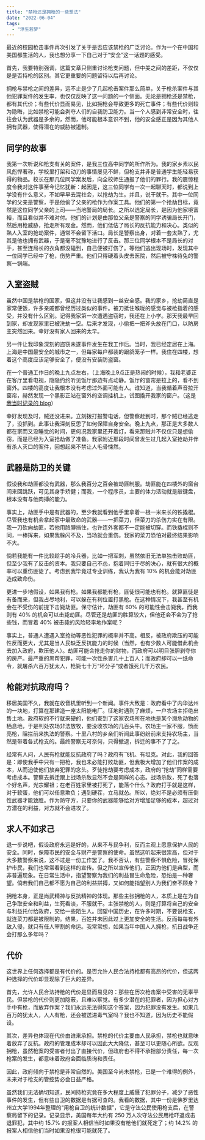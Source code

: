 ```yaml
---
title: "禁枪还是拥枪的一些想法"
date: "2022-06-04"
tags: 
  - "浮生若梦"
---
```


最近的校园枪击事件再次引发了关于是否应该禁枪的广泛讨论。作为一个在中国和美国都生活的人，我也想分享一下自己对于“安全”这一话题的感受。

首先，我要特别强调，这篇文章只侧重讨论枪支问题，但中美之间的差距，不仅仅是是否持枪的区别。其它更重要的问题留待以后再讨论。

拥枪与禁枪之间的差异，远不止是少了几起枪击案件那么简单，关于枪杀案件与其他犯罪案件的发生率，也仅仅反映了这一问题的一个侧面。无论是拥枪还是禁枪，都有其代价；有些代价显而易见，比如拥枪会导致更多的死亡事件；有些代价则较为隐晦，比如禁枪可能会剥夺人们的自我防卫能力。当一个人感到非常安全时，往往会认为武器是多余的，然而，他可能根本意识不到，他的安全感正是因为其他人拥有武器，使得潜在的威胁被遏制。

## 同学的故事

我第一次听说和枪支有关的案件，是我三位高中同学的所作所为。我的家乡素以民风彪悍著称，学校里打架和动刀的事情屡见不鲜，但枪支并非是普通学生能轻易获得的物品。校长在那几位同学案发后，向全校师生通报了他们的罪行。我的震惊程度令我对这件事至今记忆犹新：起因是，这三位同学有一次一起聊天时，都说到上学没有什么意义，不如早早去混社会，以抢劫为生。并且，说干就干。其中一位同学的父亲是警察，于是他偷了父亲的枪作为作案工具。他们的第一个抢劫目标，竟然是这位同学父亲的上司——当地警局的局长。之所以选定局长，是因为他家境富裕，而且看似并不难对付。他们的计划是由那位父亲是警察的同学诱骗局长开门，然后用枪威胁，抢走所有现金。然而，他们低估了局长的反抗能力和决心。类似的熟人入室的抢劫案件，通常不会留下活口。局长是警察出身，对着一套太熟了，尤其是他也拥有武器，于是毫不犹豫地进行了反击。那三位同学根本不是局长的对手，甚至连局长的衣角都没碰到，自己便被打伤了。等他们逃出现场时，发现其中一位同学已经中了枪，伤势严重。他们只得硬着头皮去医院，然后被守株待兔的警察一锅端。

## 入室盗贼

虽然中国是禁枪的国家，但这并没有让我感到一丝安全感。我的家乡，抢劫简直是家常便饭，许多亲戚都曾经历过类似的事件。被刀抵住喉咙的感觉与被枪指着的感受，并没有什么区别。记得我家第一次遭遇盗窃时，我还在上小学。那天我最早回到家，却发现家里已被洗劫一空。后来才发现，小偷把一把斧头放在门口，以防房主突然回来。幸好没有家人回来的太早。

另一件让我印象深刻的盗窃未遂事件发生在我工作后。当时，我已经定居在上海。上海是中国最安全的城市之一，但每家每户都装的跟鸽笼子一样。我住在四楼，想着这个高度应该足够安全了，便没有安装防盗窗。

在一个普通工作日的晚上九点左右，（上海晚上9点正是热闹的时候），我和老婆正在客厅里看电视，隐隐约约听见饭厅那边有点动静。饭厅的窗帘是拉上的，看不到窗外。四楼的高度让我根本没有考虑过外面可能有人。谁知道，当我循着声音拉开窗帘，赫然发现一个黑影正站在窗外的空调挂机上，试图撬开我家的窗户。（这是[我当时记录的 blog](https://ruanqizhen.wordpress.com/2008/07/03/%e8%a2%ab%e4%b8%aa%e5%b0%8f%e8%b4%bc%e5%90%93%e5%88%b0%e4%ba%86/)）

幸好发现及时，贼还没进来。立刻拨打报警电话，但警察赶到时，那个贼已经逃走了，没抓到。此事让我深刻反思了如何保障自身安全。晚上九点，那正是大多数人都在家而又没睡觉的时间，更何况我家里还开着灯，看来那贼并不仅仅只是想偷窃，而是已经为入室抢劫做了准备。我家附近那段时间曾发生过几起入室抢劫并伴有杀人灭口的案件，回想起来不禁让人毛骨悚然。

## 武器是防卫的关键

假设我和劫匪都没有武器，那么我百分之百会被劫匪制服。劫匪能在四楼外的窗台间来回跳跃，可见其身手矫健；而我，一个程序员，主要的体力活动就是敲键盘，根本没有与他肉搏的能力。

事实上，劫匪手中是有武器的，至少我就看到他手里拿着一根一米来长的铁撬棍。尽管我也有机会拿起家中最致命的武器——一把菜刀，但菜刀的杀伤力实在有限。我一刀砍向劫匪，若他用胳膊挡住，也许连外套都不一定能被切穿。而铁撬棍则不同，一棒挥来，如果我躲闪不及，当场就会重伤。我家的菜刀恐怕对最终结果影响不大。

倘若我能有一件比较趁手的冷兵器，比如一把军刺，虽然依旧无法单独击败劫匪，但至少我有了反击的资本。我只要自己不怂，抱着同归于尽的决心，就有很大的概率可以重伤匪徒了。考虑到我毕竟过专业训练，我认为我有 10% 的机会能对劫匪造成致命伤。

更进一步地假设，如果我有枪。如果我都能有枪，匪徒很可能也有枪。就算匪徒是有备而来，但我占尽地利，可以躲在有利位置打黑枪。在这种情况下，我甚至有机会在不受伤的前提下击毙劫匪。保守估计，劫匪有 60% 的可能性会击毙我，而我则有 40% 的机会可以击毙劫匪。尽管还是劫匪的胜算较大，但他还会不会为了抢些钱，而冒着 40% 被击毙的风险轻率地作案呢？

事实上，普通人遭遇入室抢劫等恶性犯罪的概率并不高。相反，被政府欺压的可能性反而更大，尤其是当人民缺乏反抗能力的时候（当然，也有少数人可能借此机会去加入政府，欺压他人）。劫匪可能会抢走你的财物，而政府可以明目张胆剥夺你的房产。最严重的黑帮犯罪，可能一次性杀害几十上百人；而政府却可以一纸命令，就屠杀六百万犹太人，枪毙七十万“坏分子”或者饿死几千万农民。

## 枪能对抗政府吗？

移居美国不久，我就在收音机里听到一个新闻。事件大致是：政府看中了内华达州的一块地，打算在那建造一座太阳能电厂。征地时遇到了麻烦，一户农场主拒绝出售土地。政府软的不行就来硬的，他们查到了这家农场所在地也是某个濒危动物的栖息地，于是判处农场非法放牧，要没收农场的几百头牛。农场主一家不服，愤而亮枪，阻拦前来执法的警察。十里八村的乡亲们听闻此事纷纷前来支持农场主，当然是带着各式枪支的。最终警察无可奈何，只得撤退，拆迁的事不了了之。

经常有人问，人民有枪就能反抗政府了吗？政府有飞机、有坦克。对此，我的回答是：即使我手中只有一把枪，我也未必能打败劫匪，但我极大增加了他们作案的成本，从而迫使他们放弃犯罪的念头。歹徒抢劫要考虑成本，政府的“抢劫”同样需要考虑成本。警察去拆迁跟上战场杀敌显然不会是同样的心态。战场杀敌，死了也落个好名声，光宗耀祖；在老百姓家里被打死了，能落个什么？政府打手就是这样，对于软蛋，他们可以任意欺负；遇到硬茬，立马就怂。所以，绝对不是必须有压倒性武器才能致胜。作为防守方，只要你的武器能够给对方增加足够的成本，超过对方潜在的利益，对方就不会进攻了。

## 求人不如求己

退一步说吧，假设政府永远是好的，从来不与民争利，反而主观上愿意保护人民的安全。同时，保障市民的安全与财产是警察的使命。虽然这听起来很崇高，但对于大多数警察来说，这不过是一份工作罢了。我不否认，有些警察不惧危险，冒死保护市民，我们也常常看到这样的宣传。但之所以宣传他们，正因为他们是典型，而非普遍现象。在日常生活中，指望警察为我们的利益冒生命危险，恐怕是一种奢望。倘若我们自己都不愿为自己的利益拼搏，又如何能指望别人为我们奋不顾身？

拥枪本身，正是尚武精神与反抗精神的体现。那些主张拥枪的人，本质上是在为自己争取安全和利益，生死看淡，不服就干。主张禁枪的人，则是打算将自己的安全与利益托付给政府，交给一些陌生人。回望中国历史，在许多时期，不要说枪支，就连菜刀都是被限制的。结果，百姓并未因此过上更加安全的生活。反而每每有外敌入侵，就只有任人宰割的命运。我常常想，如果当年中国人人拥枪，抗日战争还会打那么多年吗？

## 代价

这世界上任何选择都是有代价的。是否允许人民合法持枪都有高昂的代价，但这两种选择的代价却显现除了巨大的差异。

首先，允许人民合法持枪的代价是显而易见的：那些在历次枪击案中受害的无辜平民。但禁枪的代价则更加隐蔽，且难以察觉。有多少潜在的犯罪者，因为担心对方手中有枪，而放弃作案？我们永远无法得知这个答案，因为犯罪没有发生。如果几百万的犹太人，人人有枪，还会被送进毒气室吗？我也不知道，因为历史不能假设。

其次，差异也体现在代价由谁来承担。禁枪的代价主要由人民承担，禁枪也就意味着放弃了反抗。政府的管理成本却可以因此大大降低，甚至可以更随心所欲。反观拥枪，虽然枪案的受害者付出了直接代价，但政府也不得不承担部分责任，每一次枪案的发生，都意味着政府会面临质询和责任。

因此，政府倾向于禁枪是非常自然的。美国至今尚未禁枪，已是一个难得的例外，未来对于枪支的管控势必会日益严格。

虽然我们无法确切知道，民间持枪究竟在多大程度上威慑了犯罪分子，减少了恶性事件的发生，但有些自卫的数据是有据可查的。我看的数据，其中一份是佛罗里达州立大学1994年整理的“用枪自卫的统计数据”，它是守法公民使用枪支后，在警察局留下的记录。记录显示，美国每年大约有 250 万人次守法公民用枪吓退或击退罪犯，其中约 15.7% 的报案人相信当时如果没有枪他们就死定了；约 14.2% 的报案人相信他们当时如果没枪很可能就死了。
